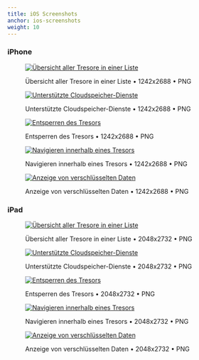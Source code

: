 ```yaml
---
title: iOS Screenshots
anchor: ios-screenshots
weight: 10
---
```

### iPhone

<div class="flex flex-wrap -mx-3">
  <div class="w-full px-3 md:w-1/2 lg:w-1/3">
    <figure class="rounded shadow bg-white text-center p-2 mb-8">
      <a href="/presskit/de/iphone-screenshot-1.png"><img class="inline-block mb-2" src="/presskit/de/iphone-screenshot-1.png" alt="Übersicht aller Tresore in einer Liste"/></a>
      <figcaption>
        <p class="text-sm text-gray-500">Übersicht aller Tresore in einer Liste • 1242x2688 • PNG</p>
      </figcaption>
    </figure>
  </div>
  <div class="w-full px-3 md:w-1/2 lg:w-1/3">
    <figure class="rounded shadow bg-white text-center p-2 mb-8">
      <a href="/presskit/de/iphone-screenshot-2.png"><img class="inline-block mb-2" src="/presskit/de/iphone-screenshot-2.png" alt="Unterstützte Cloudspeicher-Dienste"/></a>
      <figcaption>
        <p class="text-sm text-gray-500">Unterstützte Cloudspeicher-Dienste • 1242x2688 • PNG</p>
      </figcaption>
    </figure>
  </div>
  <div class="w-full px-3 md:w-1/2 lg:w-1/3">
    <figure class="rounded shadow bg-white text-center p-2 mb-8">
      <a href="/presskit/de/iphone-screenshot-3.png"><img class="inline-block mb-2" src="/presskit/de/iphone-screenshot-3.png" alt="Entsperren des Tresors"/></a>
      <figcaption>
        <p class="text-sm text-gray-500">Entsperren des Tresors • 1242x2688 • PNG</p>
      </figcaption>
    </figure>
  </div>
  <div class="w-full px-3 md:w-1/2 lg:w-1/3">
    <figure class="rounded shadow bg-white text-center p-2 mb-8">
      <a href="/presskit/de/iphone-screenshot-4.png"><img class="inline-block mb-2" src="/presskit/de/iphone-screenshot-4.png" alt="Navigieren innerhalb eines Tresors"/></a>
      <figcaption>
        <p class="text-sm text-gray-500">Navigieren innerhalb eines Tresors • 1242x2688 • PNG</p>
      </figcaption>
    </figure>
  </div>
  <div class="w-full px-3 md:w-1/2 lg:w-1/3">
    <figure class="rounded shadow bg-white text-center p-2 mb-8">
      <a href="/presskit/de/iphone-screenshot-5.png"><img class="inline-block mb-2" src="/presskit/de/iphone-screenshot-5.png" alt="Anzeige von verschlüsselten Daten"/></a>
      <figcaption>
        <p class="text-sm text-gray-500">Anzeige von verschlüsselten Daten • 1242x2688 • PNG</p>
      </figcaption>
    </figure>
  </div>
</div>

### iPad

<div class="flex flex-wrap -mx-3">
  <div class="w-full px-3 md:w-1/2 lg:w-1/3">
    <figure class="rounded shadow bg-white text-center p-2 mb-8">
      <a href="/presskit/de/ipad-screenshot-1.png"><img class="inline-block mb-2" src="/presskit/de/ipad-screenshot-1.png" alt="Übersicht aller Tresore in einer Liste"/></a>
      <figcaption>
        <p class="text-sm text-gray-500">Übersicht aller Tresore in einer Liste • 2048x2732 • PNG</p>
      </figcaption>
    </figure>
  </div>
  <div class="w-full px-3 md:w-1/2 lg:w-1/3">
    <figure class="rounded shadow bg-white text-center p-2 mb-8">
      <a href="/presskit/de/ipad-screenshot-2.png"><img class="inline-block mb-2" src="/presskit/de/ipad-screenshot-2.png" alt="Unterstützte Cloudspeicher-Dienste"/></a>
      <figcaption>
        <p class="text-sm text-gray-500">Unterstützte Cloudspeicher-Dienste • 2048x2732 • PNG</p>
      </figcaption>
    </figure>
  </div>
  <div class="w-full px-3 md:w-1/2 lg:w-1/3">
    <figure class="rounded shadow bg-white text-center p-2 mb-8">
      <a href="/presskit/de/ipad-screenshot-3.png"><img class="inline-block mb-2" src="/presskit/de/ipad-screenshot-3.png" alt="Entsperren des Tresors"/></a>
      <figcaption>
        <p class="text-sm text-gray-500">Entsperren des Tresors • 2048x2732 • PNG</p>
      </figcaption>
    </figure>
  </div>
  <div class="w-full px-3 md:w-1/2 lg:w-1/3">
    <figure class="rounded shadow bg-white text-center p-2 mb-8">
      <a href="/presskit/de/ipad-screenshot-4.png"><img class="inline-block mb-2" src="/presskit/de/ipad-screenshot-4.png" alt="Navigieren innerhalb eines Tresors"/></a>
      <figcaption>
        <p class="text-sm text-gray-500">Navigieren innerhalb eines Tresors • 2048x2732 • PNG</p>
      </figcaption>
    </figure>
  </div>
  <div class="w-full px-3 md:w-1/2 lg:w-1/3">
    <figure class="rounded shadow bg-white text-center p-2 mb-8">
      <a href="/presskit/de/ipad-screenshot-5.png"><img class="inline-block mb-2" src="/presskit/de/ipad-screenshot-5.png" alt="Anzeige von verschlüsselten Daten"/></a>
      <figcaption>
        <p class="text-sm text-gray-500">Anzeige von verschlüsselten Daten • 2048x2732 • PNG</p>
      </figcaption>
    </figure>
  </div>
</div>
